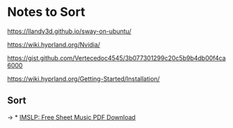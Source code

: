 # Notes to Sort

https://llandy3d.github.io/sway-on-ubuntu/

https://wiki.hyprland.org/Nvidia/

https://gist.github.com/Vertecedoc4545/3b077301299c20c5b9b4db00f4ca6000

https://wiki.hyprland.org/Getting-Started/Installation/

## Sort
-> * [IMSLP: Free Sheet Music PDF Download](https://imslp.org/wiki/Main_Page)
